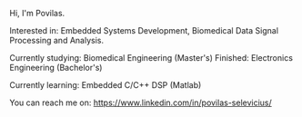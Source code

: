 Hi, I'm Povilas.

Interested in: Embedded Systems Development, Biomedical Data Signal Processing and Analysis.

Currently studying: Biomedical Engineering (Master's)
Finished:           Electronics Engineering (Bachelor's)

Currently learning: Embedded C/C++
                    DSP (Matlab)

You can reach me on: https://www.linkedin.com/in/povilas-selevicius/ 

